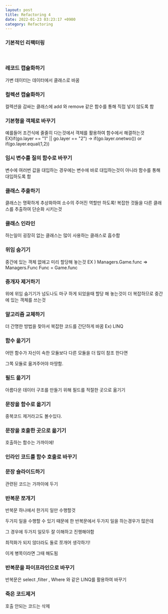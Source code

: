 ```yaml
---
layout: post
title: Refactoring 4
date: 2022-01-23 03:23:17 +0900
category: Refactoring
---
```

### 기본적인 리팩터링

<br>

### 레코드 캡슐화하기

가변 데이터는 데이터에서 클래스로 바꿈

### 컬렉션 캡슐화하기

컬렉션을 감싸는 클래스에 add 와 remove 같은 함수를 통해 직접 넣지 않도록 함

### 기본형을 객체로 바꾸기

예를들어 조건식에 줄줄히 다는것에서 객체를 활용하여 함수에서 해결하는것
EX)if(go.layer == "1" || go.layer == "2")
->  if(go.layer.onetwo())  or  if(go.layer.equal(1,2))

### 임시 변수를 질의 함수로 바꾸기

변수에 여러번 값을 대입하는 경우에는 변수에 바로 대입하는것이 아니라
함수를 통해 대입하도록 함

### 클래스 추출하기

클래스는 명확하게 추상화하여 소수의 주어진 역할만 하도록!
복잡한 것들을 다른 클래스를 추출하여 단순화 시키는것

### 클래스 인라인

하는일이 굉장히 없는 클래스는 많이 사용하는 클래스로 흡수함

### 위임 숨기기

중간에 있는 객체 없애고 미리 할당해 놓는것
EX ) Managers.Game.func  => Managers.Func
Func = Game.func

### 중개자 제거하기

위에 위임 숨기기가 넘도나도 마구 하게 되었을때 할당 해 놓는것이 더 복잡하므로
중간에 있는 객체를 쓰는것


### 알고리즘 교체하기

더 간명한 방법을 찾아서 복잡한 코드를 간단하게 바꿈
Ex) LINQ

### 함수 옮기기

어떤 함수가 자신이 속한 모듈보다 다른 모듈을 더 많이 참조 한다면

그쪽 모듈로 옮겨주어야 마땅함.

### 필드 옮기기

아름다운 데이터 구조를 만들기 위해 필드를 적절한 곳으로 옮기기

### 문장을 함수로 옮기기

중복코드 제거라고도 볼수있다.

### 문장을 호출한 곳으로 옮기기

호출하는 함수는 가까이에!

### 인라인 코드를 함수 호출로 바꾸기

### 문장 슬라이드하기

관련된 코드는 가까이에 두기

### 반복문 쪼개기

반복문 하나에서 한가지 일만 수행할것

두가지 일을 수행할 수 있기 때문에 한 반복문에서 두가지 일을 하는경우가 많은데

그 경우에 두가지 일모두 잘 이해하고 진행해야함

최적화가 되지 않더라도 둘로 쪼개어 생각하기!

이게 병목이라면 그때 해도됨

### 반복문을 파이프라인으로 바꾸기

반복문은 select ,filter , Where 와 같은 LINQ를 활용하여 바꾸기

### 죽은 코드제거

호출 안되는 코드는 삭제